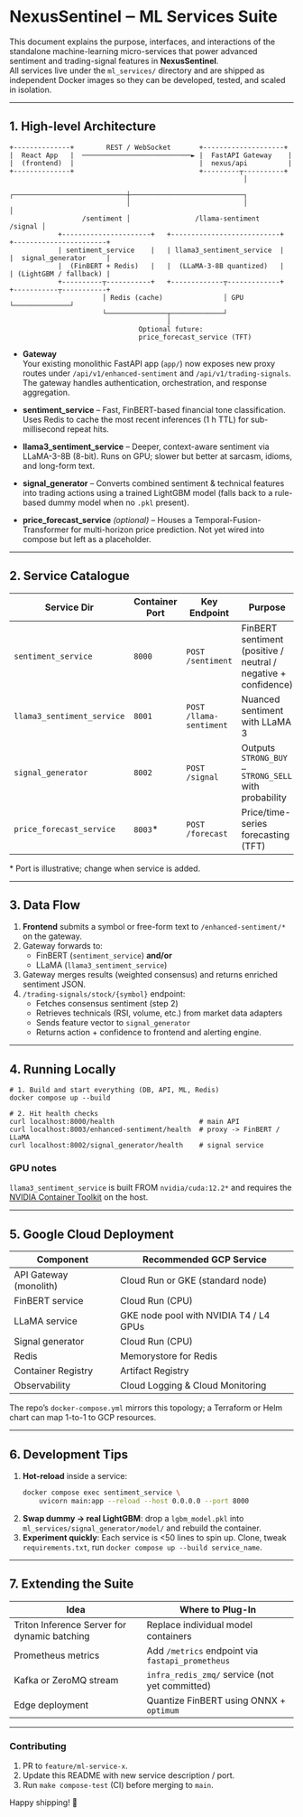 # NexusSentinel ‒ ML Services Suite

This document explains the purpose, interfaces, and interactions of the standalone machine-learning micro-services that power advanced sentiment and trading-signal features in **NexusSentinel**.  
All services live under the `ml_services/` directory and are shipped as independent Docker images so they can be developed, tested, and scaled in isolation.

---

## 1. High-level Architecture

```
+--------------+        REST / WebSocket       +--------------------+
|  React App   |  ───────────────────────────► |  FastAPI Gateway    |
|  (frontend)  |                               |  nexus/api          |
+--------------+                               +---------┬----------+
                                                          │
                             ┌────────────────────────────┼────────────────────────────┐
                             │                            │                            │
                  /sentiment │                /llama-sentiment                /signal │
            +----------------------+   +---------------------------+   +-----------------------+
            | sentiment_service    |   | llama3_sentiment_service  |   |  signal_generator     |
            |  (FinBERT + Redis)   |   |  (LLaMA-3-8B quantized)   |   | (LightGBM / fallback) |
            +----------┬-----------+   +-------------┬-------------+   +-----------┬-----------+
                       │ Redis (cache)               │ GPU          └──────────────┘
                       └───────────────┬─────────────┘
                                       │
                                Optional future:
                                price_forecast_service (TFT)
```

* **Gateway**  
  Your existing monolithic FastAPI app (`app/`) now exposes new proxy routes under `/api/v1/enhanced-sentiment` and `/api/v1/trading-signals`. The gateway handles authentication, orchestration, and response aggregation.

* **sentiment_service** – Fast, FinBERT-based financial tone classification. Uses Redis to cache the most recent inferences (1 h TTL) for sub-millisecond repeat hits.

* **llama3_sentiment_service** – Deeper, context-aware sentiment via LLaMA-3-8B (8-bit). Runs on GPU; slower but better at sarcasm, idioms, and long-form text.

* **signal_generator** – Converts combined sentiment & technical features into trading actions using a trained LightGBM model (falls back to a rule-based dummy model when no `.pkl` present).

* **price_forecast_service** *(optional)* – Houses a Temporal-Fusion-Transformer for multi-horizon price prediction. Not yet wired into compose but left as a placeholder.

---

## 2. Service Catalogue

| Service Dir | Container Port | Key Endpoint | Purpose | Dependencies |
|-------------|---------------|--------------|---------|--------------|
| `sentiment_service` | `8000` | `POST /sentiment` | FinBERT sentiment (positive / neutral / negative + confidence) | Redis |
| `llama3_sentiment_service` | `8001` | `POST /llama-sentiment` | Nuanced sentiment with LLaMA 3 | NVIDIA GPU, bitsandbytes |
| `signal_generator` | `8002` | `POST /signal` | Outputs `STRONG_BUY … STRONG_SELL` with probability | Trained `model/lgbm_model.pkl` (optional) |
| `price_forecast_service` | `8003`* | `POST /forecast` | Price/time-series forecasting (TFT) | PyTorch Forecasting |

\*  Port is illustrative; change when service is added.

---

## 3. Data Flow

1. **Frontend** submits a symbol or free-form text to `/enhanced-sentiment/*` on the gateway.  
2. Gateway forwards to:
   - FinBERT (`sentiment_service`) **and/or**
   - LLaMA (`llama3_sentiment_service`)
3. Gateway merges results (weighted consensus) and returns enriched sentiment JSON.
4. `/trading-signals/stock/{symbol}` endpoint:
   - Fetches consensus sentiment (step 2)
   - Retrieves technicals (RSI, volume, etc.) from market data adapters
   - Sends feature vector to `signal_generator`
   - Returns action + confidence to frontend and alerting engine.

---

## 4. Running Locally

```
# 1. Build and start everything (DB, API, ML, Redis)
docker compose up --build

# 2. Hit health checks
curl localhost:8000/health                     # main API
curl localhost:8003/enhanced-sentiment/health  # proxy -> FinBERT / LLaMA
curl localhost:8002/signal_generator/health    # signal service
```

### GPU notes
`llama3_sentiment_service` is built FROM `nvidia/cuda:12.2*` and requires the [NVIDIA Container Toolkit](https://docs.nvidia.com/datacenter/cloud-native/container-toolkit/) on the host.

---

## 5. Google Cloud Deployment

| Component | Recommended GCP Service |
|-----------|-------------------------|
| API Gateway (monolith) | Cloud Run or GKE (standard node) |
| FinBERT service | Cloud Run (CPU) |
| LLaMA service | GKE node pool with NVIDIA T4 / L4 GPUs |
| Signal generator | Cloud Run (CPU) |
| Redis | Memorystore for Redis |
| Container Registry | Artifact Registry |
| Observability | Cloud Logging & Cloud Monitoring |

The repo’s `docker-compose.yml` mirrors this topology; a Terraform or Helm chart can map 1-to-1 to GCP resources.

---

## 6. Development Tips

1. **Hot-reload** inside a service:  
   ```bash
   docker compose exec sentiment_service \
       uvicorn main:app --reload --host 0.0.0.0 --port 8000
   ```
2. **Swap dummy → real LightGBM**: drop a `lgbm_model.pkl` into `ml_services/signal_generator/model/` and rebuild the container.
3. **Experiment quickly**: Each service is <50 lines to spin up. Clone, tweak `requirements.txt`, run `docker compose up --build service_name`.

---

## 7. Extending the Suite

| Idea | Where to Plug-In |
|------|------------------|
| Triton Inference Server for dynamic batching | Replace individual model containers |
| Prometheus metrics | Add `/metrics` endpoint via `fastapi_prometheus` |
| Kafka or ZeroMQ stream | `infra_redis_zmq/` service (not yet committed) |
| Edge deployment | Quantize FinBERT using ONNX + `optimum` |

---

### Contributing

1. PR to `feature/ml-service-x`.
2. Update this README with new service description / port.
3. Run `make compose-test` (CI) before merging to `main`.

Happy shipping! 🚀

